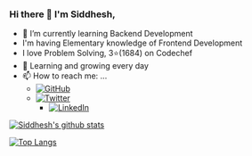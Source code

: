 ### Hi there 👋 I'm Siddhesh,

- 🌱 I’m currently learning Backend Development
- I'm having Elementary knowledge of Frontend Development
- I love Problem Solving, 3:star:(1684) on Codechef  
- 👯 Learning and growing every day
- 📫 How to reach me: ...
    - [![GitHub](icons/github.png)](https://github.com/Siddheshk02)
    - [![Twitter](icons/twitter.png)](https://twitter.com/@siddhesh1102)
	  - [![LinkedIn](icons/linkedin.png)](https://www.linkedin.com/in/siddhesh-khandagale-3835581bb/)
   
[![Siddhesh's github stats](https://github-readme-stats.vercel.app/api?username=Siddheshk02&count_private=true&show_icons=true&theme=radical&hide_rank=false)](https://github.com/Siddheshk02/github-readme-stats)

 [![Top Langs](https://github-readme-stats.vercel.app/api/top-langs/?username=Siddheshk02)](https://github.com/Siddheshk02/github-readme-stats)
